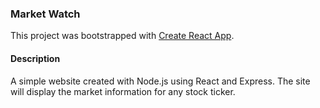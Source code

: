 ### Market Watch 

This project was bootstrapped with [Create React App](https://github.com/facebook/create-react-app).

#### Description

A simple website created with Node.js using React and Express. The site will display the market information for any stock ticker. 

